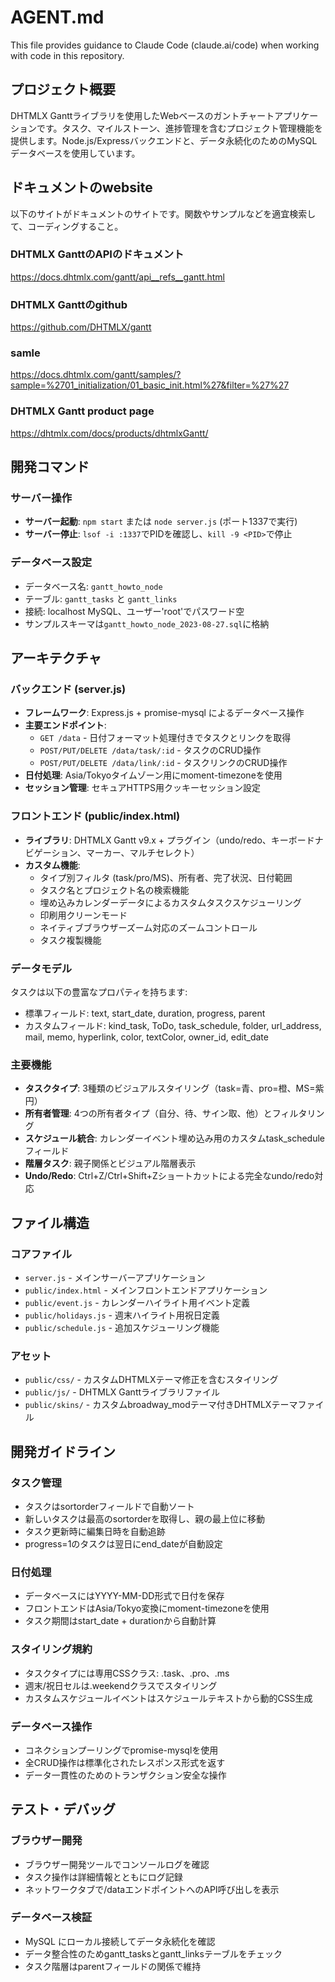 # AGENT.md

This file provides guidance to Claude Code (claude.ai/code) when working with code in this repository.

## プロジェクト概要

DHTMLX Ganttライブラリを使用したWebベースのガントチャートアプリケーションです。タスク、マイルストーン、進捗管理を含むプロジェクト管理機能を提供します。Node.js/Expressバックエンドと、データ永続化のためのMySQLデータベースを使用しています。

## ドキュメントのwebsite

以下のサイトがドキュメントのサイトです。関数やサンプルなどを適宜検索して、コーディングすること。

### DHTMLX GanttのAPIのドキュメント

https://docs.dhtmlx.com/gantt/api__refs__gantt.html

### DHTMLX Ganttのgithub

https://github.com/DHTMLX/gantt

### samle

https://docs.dhtmlx.com/gantt/samples/?sample=%2701_initialization/01_basic_init.html%27&filter=%27%27

### DHTMLX Gantt product page

https://dhtmlx.com/docs/products/dhtmlxGantt/

## 開発コマンド

### サーバー操作
- **サーバー起動**: `npm start` または `node server.js` (ポート1337で実行)
- **サーバー停止**: `lsof -i :1337`でPIDを確認し、`kill -9 <PID>`で停止

### データベース設定
- データベース名: `gantt_howto_node`
- テーブル: `gantt_tasks` と `gantt_links`
- 接続: localhost MySQL、ユーザー'root'でパスワード空
- サンプルスキーマは`gantt_howto_node_2023-08-27.sql`に格納

## アーキテクチャ

### バックエンド (server.js)
- **フレームワーク**: Express.js + promise-mysql によるデータベース操作
- **主要エンドポイント**:
  - `GET /data` - 日付フォーマット処理付きでタスクとリンクを取得
  - `POST/PUT/DELETE /data/task/:id` - タスクのCRUD操作
  - `POST/PUT/DELETE /data/link/:id` - タスクリンクのCRUD操作
- **日付処理**: Asia/Tokyoタイムゾーン用にmoment-timezoneを使用
- **セッション管理**: セキュアHTTPS用クッキーセッション設定

### フロントエンド (public/index.html)
- **ライブラリ**: DHTMLX Gantt v9.x + プラグイン（undo/redo、キーボードナビゲーション、マーカー、マルチセレクト）
- **カスタム機能**:
  - タイプ別フィルタ (task/pro/MS)、所有者、完了状況、日付範囲
  - タスク名とプロジェクト名の検索機能
  - 埋め込みカレンダーデータによるカスタムタスクスケジューリング
  - 印刷用クリーンモード
  - ネイティブブラウザーズーム対応のズームコントロール
  - タスク複製機能

### データモデル
タスクは以下の豊富なプロパティを持ちます:
- 標準フィールド: text, start_date, duration, progress, parent
- カスタムフィールド: kind_task, ToDo, task_schedule, folder, url_address, mail, memo, hyperlink, color, textColor, owner_id, edit_date

### 主要機能
- **タスクタイプ**: 3種類のビジュアルスタイリング（task=青、pro=橙、MS=紫円）
- **所有者管理**: 4つの所有者タイプ（自分、待、サイン取、他）とフィルタリング
- **スケジュール統合**: カレンダーイベント埋め込み用のカスタムtask_scheduleフィールド
- **階層タスク**: 親子関係とビジュアル階層表示
- **Undo/Redo**: Ctrl+Z/Ctrl+Shift+Zショートカットによる完全なundo/redo対応

## ファイル構造

### コアファイル
- `server.js` - メインサーバーアプリケーション
- `public/index.html` - メインフロントエンドアプリケーション
- `public/event.js` - カレンダーハイライト用イベント定義
- `public/holidays.js` - 週末ハイライト用祝日定義
- `public/schedule.js` - 追加スケジューリング機能

### アセット
- `public/css/` - カスタムDHTMLXテーマ修正を含むスタイリング
- `public/js/` - DHTMLX Ganttライブラリファイル
- `public/skins/` - カスタムbroadway_modテーマ付きDHTMLXテーマファイル

## 開発ガイドライン

### タスク管理
- タスクはsortorderフィールドで自動ソート
- 新しいタスクは最高のsortorderを取得し、親の最上位に移動
- タスク更新時に編集日時を自動追跡
- progress=1のタスクは翌日にend_dateが自動設定

### 日付処理
- データベースにはYYYY-MM-DD形式で日付を保存
- フロントエンドはAsia/Tokyo変換にmoment-timezoneを使用
- タスク期間はstart_date + durationから自動計算

### スタイリング規約
- タスクタイプには専用CSSクラス: .task、.pro、.ms
- 週末/祝日セルは.weekendクラスでスタイリング
- カスタムスケジュールイベントはスケジュールテキストから動的CSS生成

### データベース操作
- コネクションプーリングでpromise-mysqlを使用
- 全CRUD操作は標準化されたレスポンス形式を返す
- データ一貫性のためのトランザクション安全な操作

## テスト・デバッグ

### ブラウザー開発
- ブラウザー開発ツールでコンソールログを確認
- タスク操作は詳細情報とともにログ記録
- ネットワークタブで/dataエンドポイントへのAPI呼び出しを表示

### データベース検証
- MySQL にローカル接続してデータ永続化を確認
- データ整合性のためgantt_tasksとgantt_linksテーブルをチェック
- タスク階層はparentフィールドの関係で維持